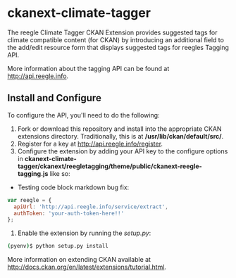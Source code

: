 ckanext-climate-tagger
======================

The reegle Climate Tagger CKAN Extension provides suggested tags for climate compatible content (for CKAN) by introducing an additional field to the add/edit resource form that displays suggested tags for reegles Tagging API.

More information about the tagging API can be found at http://api.reegle.info.


Install and Configure
---------------------

To configure the API, you'll need to do the following:

1. Fork or download this repository and install into the appropriate CKAN extensions directory. Traditionally, this is at **/usr/lib/ckan/default/src/**.
1. Register for a key at http://api.reegle.info/register.
1. Configure the extension by adding your API key to the configure options in **ckanext-climate-tagger/ckanext/reegletagging/theme/public/ckanext-reegle-tagging.js** like so:
* Testing code block markdown bug fix: 
```js
var reegle = {
  apiUrl: 'http://api.reegle.info/service/extract',
  authToken: 'your-auth-token-here!!'
};
```
1. Enable the extension by running the *setup.py*:
```bash
(pyenv)$ python setup.py install
```


More information on extending CKAN available at http://docs.ckan.org/en/latest/extensions/tutorial.html. 
